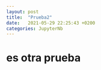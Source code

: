 ```yaml
---
layout: post
title:  "Prueba2"
date:   2021-05-29 22:25:43 +0200
categories: JupyterNb
---
```

# es otra prueba
